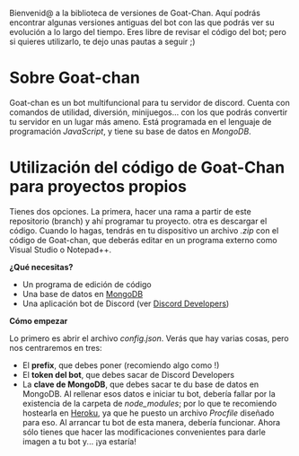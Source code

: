 Bienvenid@ a la biblioteca de versiones de Goat-Chan. Aquí podrás encontrar algunas versiones antiguas del bot con las que podrás ver su evolución a lo largo del tiempo. Eres libre de revisar el código del bot; pero si quieres utilizarlo, te dejo unas pautas a seguir ;)

# Sobre Goat-chan
Goat-chan es un bot multifuncional para tu servidor de discord. Cuenta con comandos de utilidad, diversión, minijuegos... con los que podrás convertir tu servidor en un lugar más ameno. Está programada en el lenguaje de programación *JavaScript*, y tiene su base de datos en *MongoDB*.

# Utilización del código de Goat-Chan para proyectos propios
Tienes dos opciones. La primera, hacer una rama a partir de este repositorio (branch) y ahí programar tu proyecto. otra es descargar el código. Cuando lo hagas, tendrás en tu dispositivo un archivo *.zip* con el código de Goat-chan, que deberás editar en un programa externo como Visual Studio o Notepad++.

**¿Qué necesitas?**
- Un programa de edición de código
- Una base de datos en [MongoDB](https://www.mongodb.com/)
- Una aplicación bot de Discord (ver [Discord Developers](https://discord.com/developers))

**Cómo empezar**

Lo primero es abrir el archivo *config.json*. Verás que hay varias cosas, pero nos centraremos en tres:
- El **prefix**, que debes poner (recomiendo algo como !)
- El **token del bot**, que debes sacar de Discord Developers
- La **clave de MongoDB**, que debes sacar te du base de datos en MongoDB.
Al rellenar esos datos e iniciar tu bot, debería fallar por la existencia de la carpeta de *node_modules*; por lo que te recomiendo hostearla en [Heroku](https://www.heroku.com/), ya que he puesto un archivo *Procfile* diseñado para eso. Al arrancar tu bot de esta manera, debería funcionar.
Ahora sólo tienes que hacer las modificaciones convenientes para darle imagen a tu bot y... ¡ya estaría!
